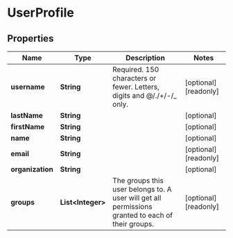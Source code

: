 

# UserProfile

## Properties

Name | Type | Description | Notes
------------ | ------------- | ------------- | -------------
**username** | **String** | Required. 150 characters or fewer. Letters, digits and @/./+/-/_ only. |  [optional] [readonly]
**lastName** | **String** |  |  [optional]
**firstName** | **String** |  |  [optional]
**name** | **String** |  |  [optional]
**email** | **String** |  |  [optional] [readonly]
**organization** | **String** |  |  [optional]
**groups** | **List&lt;Integer&gt;** | The groups this user belongs to. A user will get all permissions granted to each of their groups. |  [optional] [readonly]



